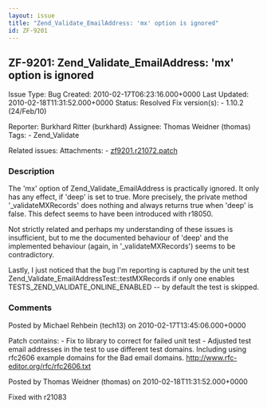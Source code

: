 ```yaml
---
layout: issue
title: "Zend_Validate_EmailAddress: 'mx' option is ignored"
id: ZF-9201
---
```


ZF-9201: Zend\_Validate\_EmailAddress: 'mx' option is ignored
-------------------------------------------------------------

 Issue Type: Bug Created: 2010-02-17T06:23:16.000+0000 Last Updated: 2010-02-18T11:31:52.000+0000 Status: Resolved Fix version(s): - 1.10.2 (24/Feb/10)
 
 Reporter:  Burkhard Ritter (burkhard)  Assignee:  Thomas Weidner (thomas)  Tags: - Zend\_Validate
 
 Related issues: 
 Attachments: - [zf9201.r21072.patch](/issues/secure/attachment/12749/zf9201.r21072.patch)
 
### Description

The 'mx' option of Zend\_Validate\_EmailAddress is practically ignored. It only has any effect, if 'deep' is set to true. More precisely, the private method '\_validateMXRecords' does nothing and always returns true when 'deep' is false. This defect seems to have been introduced with r18050.

Not strictly related and perhaps my understanding of these issues is insufficient, but to me the documented behaviour of 'deep' and the implemented behaviour (again, in '\_validateMXRecords') seems to be contradictory.

Lastly, I just noticed that the bug I'm reporting is captured by the unit test Zend\_Validate\_EmailAddressTest::testMXRecords if only one enables TESTS\_ZEND\_VALIDATE\_ONLINE\_ENABLED -- by default the test is skipped.

 

 

### Comments

Posted by Michael Rehbein (tech13) on 2010-02-17T13:45:06.000+0000

Patch contains: - Fix to library to correct for failed unit test - Adjusted test email addresses in the test to use different test domains. Including using rfc2606 example domains for the Bad email domains. <http://www.rfc-editor.org/rfc/rfc2606.txt>

 

 

Posted by Thomas Weidner (thomas) on 2010-02-18T11:31:52.000+0000

Fixed with r21083

 

 